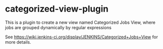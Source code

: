# categorized-view-plugin

This is a plugin to create a new view named Categorized Jobs View, where jobs are grouped dynamically by regular expressions

See https://wiki.jenkins-ci.org/display/JENKINS/Categorized+Jobs+View for more details.
